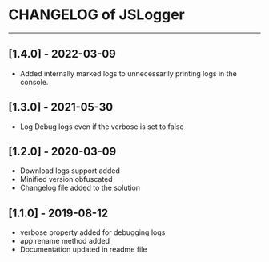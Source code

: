 # CHANGELOG of JSLogger

---


## [1.4.0] - 2022-03-09
-   Added internally marked logs to unnecessarily printing logs in the console.


## [1.3.0] - 2021-05-30
-   Log Debug logs even if the verbose is set to false 


## [1.2.0] - 2020-03-09
-   Download logs support added
-   Minified version obfuscated 
-   Changelog file added to the solution


## [1.1.0] - 2019-08-12
-   verbose property added for debugging logs
-   app rename method added
-   Documentation updated in readme file
